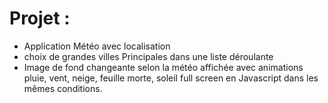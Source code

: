 # Projet :

- Application Météo avec localisation
- choix de grandes villes Principales dans une liste déroulante
- Image de fond changeante selon la météo affichée avec animations pluie, vent, neige, feuille morte, soleil full screen en Javascript dans les mêmes conditions.
